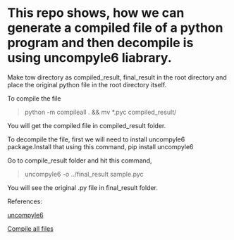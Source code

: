 # This repo shows, how we can generate a compiled file of a python program and then decompile is using uncompyle6 liabrary. 
Make tow directory as compiled_result, final_result in the root directory and place the original python file in the root directory itself.

To compile the file 
> python -m compileall . && mv *.pyc compiled_result/

You will get the compiled file in compiled_result folder.

To decompile the file, first we will need to install uncompyle6 package.Install that using this command,
pip install uncompyle6

Go to compile_result folder and hit this command,
> uncompyle6 -o ../final_result sample.pyc

You will see the original .py file in final_result folder.

References:

[uncompyle6](https://medium.com/cassandra-cryptoassets/how-to-decompile-compiled-pyc-python-files-50e5f45d1edb)

[Compile all files](https://stackoverflow.com/questions/5607283/how-can-i-manually-generate-a-pyc-file-from-a-py-file)